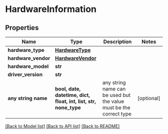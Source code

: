 # HardwareInformation


## Properties
Name | Type | Description | Notes
------------ | ------------- | ------------- | -------------
**hardware_type** | [**HardwareType**](HardwareType.md) |  | 
**hardware_vendor** | [**HardwareVendor**](HardwareVendor.md) |  | 
**hardware_model** | **str** |  | 
**driver_version** | **str** |  | 
**any string name** | **bool, date, datetime, dict, float, int, list, str, none_type** | any string name can be used but the value must be the correct type | [optional]

[[Back to Model list]](../README.md#documentation-for-models) [[Back to API list]](../README.md#documentation-for-api-endpoints) [[Back to README]](../README.md)


